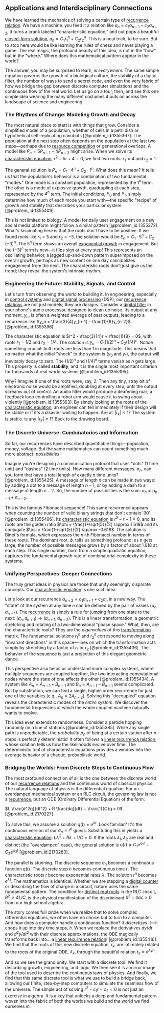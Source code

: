 ## Applications and Interdisciplinary Connections

We have learned the mechanics of solving a certain type of [recurrence relation](@article_id:140545). We have a machine: you feed it a relation like $a_n = c_1 a_{n-1} + c_2 a_{n-2}$, it turns a crank labeled "characteristic equation," and out pops a beautiful [closed-form solution](@article_id:270305), $a_n = C_1 r_1^n + C_2 r_2^n$. This is a neat trick, to be sure. But to stop here would be like learning the rules of chess and never playing a game. The real magic, the profound beauty of this idea, is not in the "how" but in the "where." Where does this mathematical pattern appear in the world?

The answer, you may be surprised to learn, is *everywhere*. The same simple equation governs the growth of a biological culture, the stability of a digital filter, the number of ways to send a secret code, and even the very fabric of how we bridge the gap between discrete computer simulations and the continuous flow of the real world. Let us go on a tour, then, and see this one simple idea wearing the many different costumes it puts on across the landscape of science and engineering.

### The Rhythms of Change: Modeling Growth and Decay

The most natural place to start is with things that grow. Consider a simplified model of a population, whether of cells in a petri dish or hypothetical self-replicating nanobots [@problem_id:1355367]. The population at the next step often depends on the population at the last two steps—perhaps due to [resource competition](@article_id:190831) or generational overlaps. A model like $P_n = 5P_{n-1} - 4P_{n-2}$ might arise. When we solve its [characteristic equation](@article_id:148563), $r^2 - 5r + 4 = 0$, we find two roots: $r_1 = 4$ and $r_2 = 1$.

The general solution is $P_n = C_1 \cdot 4^n + C_2 \cdot 1^n$. What does this *mean*? It tells us that the population's behavior is a combination of two fundamental "modes." One mode is a constant population, represented by the $1^n$ term. The other is a mode of explosive growth, quadrupling at each step, represented by the $4^n$ term. The initial conditions, $P_0$ and $P_1$, simply determine how much of each mode you start with—the specific "recipe" of growth and stability that describes your particular system [@problem_id:1355409].

This is not limited to biology. A model for daily user engagement on a new social media platform might follow a similar pattern [@problem_id:1355372]. What's fascinating here is that the roots don't have to be positive. If we found roots like $r_1 = 5$ and $r_2 = -3$, the solution would be $E_n = C_1 \cdot 5^n + C_2 \cdot (-3)^n$. The $5^n$ term shows an overall [exponential growth](@article_id:141375) in engagement. But the $(-3)^n$ term is new—it flips sign at every step! This represents an oscillating behavior, a jagged up-and-down pattern superimposed on the overall growth, perhaps as new content on one day cannibalizes engagement from the next. The characteristic roots don't just give us the trend; they reveal the system's intrinsic rhythm.

### Engineering the Future: Stability, Signals, and Control

Let's turn from observing the world to building it. In engineering, especially in [control systems](@article_id:154797) and [digital signal processing](@article_id:263166) (DSP), our [recurrence relations](@article_id:276118) are not just models; they are *designs*. Consider a [digital filter](@article_id:264512) in your phone's audio processor, designed to clean up noise. Its output at any moment, $y_n$, is often a weighted average of past outputs, leading to a recurrence like $y_n = \frac{3}{4}y_{n-1} - \frac{1}{8}y_{n-2}$ [@problem_id:1355396].

The characteristic equation is $r^2 - \frac{3}{4}r + \frac{1}{8} = 0$, with roots $r_1 = 1/2$ and $r_2 = 1/4$. The solution is $y_n = C_1 (1/2)^n + C_2 (1/4)^n$. Notice something crucial: both roots are less than 1 in magnitude. This means that no matter what the initial "shock" to the system is ($y_0$ and $y_1$), the output will inevitably decay to zero. The $(1/2)^n$ and $(1/4)^n$ terms vanish as $n$ gets large. This property is called **stability**, and it is the single most important criterion for thousands of real-world systems [@problem_id:1355395].

Why? Imagine if one of the roots were, say, 2. Then any tiny, stray bit of electronic noise would be amplified, doubling at every step, until the output screams out of control. An audio filter would produce a deafening roar; a feedback loop controlling a robot arm would cause it to swing about violently [@problem_id:1355393]. By simply looking at the roots of the [characteristic equation](@article_id:148563), an engineer can tell immediately if their design will be stable or if it's a disaster waiting to happen. Are all $|r_k| < 1$? The system is stable. Is any $|r_k| \ge 1$? Back to the drawing board.

### The Discrete Universe: Combinatorics and Information

So far, our recurrences have described quantifiable things—population, money, voltage. But the same mathematics can count something much more abstract: *possibilities*.

Imagine you're designing a communication protocol that uses "dots" (1 time unit) and "dashes" (2 time units). How many different messages, $a_n$, can you form that have a total length of exactly $n$ time units? [@problem_id:1355425]. A message of length $n$ can be made in two ways: by adding a dot to a message of length $n-1$, or by adding a dash to a message of length $n-2$. So, the number of possibilities is the sum: $a_n = a_{n-1} + a_{n-2}$.

This is the famous Fibonacci sequence! This same recurrence appears when counting the number of valid binary strings that don't contain '00' [@problem_id:1355406]. Its [characteristic equation](@article_id:148563) is $r^2 - r - 1 = 0$, and its roots are the golden ratio $\phi = \frac{1+\sqrt{5}}{2} \approx 1.618$ and its conjugate $\psi = \frac{1-\sqrt{5}}{2} \approx -0.618$. The solution is Binet's formula, which expresses the $n$-th Fibonacci number in terms of these roots. The dominant root, $\phi$, tells us something profound: as $n$ gets large, the number of possible messages grows by a factor of about 1.618 at each step. This single number, born from a simple quadratic equation, captures the fundamental growth rate of combinatorial complexity in these systems.

### Unifying Perspectives: Deeper Connections

The truly great ideas in physics are those that unify seemingly disparate concepts. Our [characteristic equation](@article_id:148563) is one such idea.

Let's look at our recurrence $a_{n+2} = c_1 a_{n+1} + c_2 a_n$ in a new way. The "state" of the system at any time $n$ can be defined by the pair of values $(a_n, a_{n+1})$. The [recurrence](@article_id:260818) is simply a rule for jumping from one state to the next: $(a_n, a_{n+1}) \to (a_{n+1}, a_{n+2})$. This is a linear transformation, a geometric stretching and rotating of a two-dimensional "phase space." What, then, are the characteristic roots? They are the *eigenvalues* of this [transformation matrix](@article_id:151122). The fundamental solutions $r_1^n$ and $r_2^n$ correspond to moving along "invariant directions" in this space—lines on which the transformation acts simply by stretching by a factor of $r_1$ or $r_2$ [@problem_id:1355436]. The behavior of the sequence is just a projection of this elegant geometric dance.

This perspective also helps us understand more complex systems, where multiple sequences are coupled together, like two interacting computational nodes where the state of one affects the other [@problem_id:1355434]. A system like $A_n = A_{n-1} + B_{n-1}$ and $B_n = A_{n-1} - B_{n-1}$ seems complicated. But by substitution, we can find a single, higher-order recurrence for just one of the variables (e.g., $A_n = 2A_{n-2}$). Solving this "decoupled" equation reveals the characteristic modes of the *entire system*. We discover the fundamental frequencies at which the whole coupled machine naturally wants to evolve.

This idea even extends to randomness. Consider a particle hopping randomly on a line of stations [@problem_id:1355385]. While any single path is unpredictable, the *probability* $p_n$ of being at a certain station after $n$ steps is perfectly deterministic! It often follows a [linear recurrence relation](@article_id:179678), whose solution tells us how the likelihoods evolve over time. The deterministic tool of characteristic equations provides a window into the average behavior of a chaotic, probabilistic world.

### Bridging the Worlds: From Discrete Steps to Continuous Flow

The most profound connection of all is the one between the discrete world of our [recurrence relations](@article_id:276118) and the continuous world of classical physics. The natural language of physics is the differential equation. For an overdamped mechanical system or an RLC circuit, the governing law is not a [recurrence](@article_id:260818), but an ODE (Ordinary Differential Equation) of the form:

$L \frac{d^2q}{dt^2} + R \frac{dq}{dt} + \frac{1}{C}q = 0$ [@problem_id:2170227]

To solve this, we assume a solution $q(t) = e^{\lambda t}$. Look familiar? It's the continuous version of our $a_n = r^n$ guess. Substituting this in yields a [characteristic equation](@article_id:148563): $L\lambda^2 + R\lambda + 1/C = 0$. If the roots $\lambda_1, \lambda_2$ are real and distinct (the "overdamped" case), the general solution is $q(t) = C_1 e^{\lambda_1 t} + C_2 e^{\lambda_2 t}$ [@problem_id:2170280].

The parallel is stunning. The discrete sequence $a_n$ becomes a continuous function $q(t)$. The discrete step $n$ becomes continuous time $t$. The characteristic roots $r$ become exponential rates $\lambda$. The solution $r^n$ becomes $e^{\lambda t}$. The mathematics is identical. Whether we are stepping a [digital counter](@article_id:175262) or describing the flow of charge in a circuit, nature uses the same fundamental pattern. The condition for [distinct real roots](@article_id:272759) in the RLC circuit, $R^2 > 4L/C$, is the physical manifestation of the discriminant $b^2 - 4ac > 0$ from our high school algebra.

The story comes full circle when we realize that to solve complex differential equations, we often have no choice but to turn to a computer. And how does a computer handle a continuous function? It *discretizes* it—it chops it up into tiny time steps, $h$. When we replace the derivatives $dy/dt$ and $d^2y/dt^2$ with their discrete approximations, the ODE magically transforms back into... a [linear recurrence relation](@article_id:179678)! [@problem_id:1355416]. We find that the roots of this new discrete equation, $r_k$, are intimately related to the roots of the original ODE, $\lambda_k$, through the beautiful relation $r_k \approx e^{\lambda_k h}$.

And so we see the grand unity. We start with a discrete tool. We find it describing growth, engineering, and logic. We then see it is a mirror image of the tool used to describe the continuous laws of physics. And finally, we find that this same discrete tool is what we use to build a bridge back, allowing our finite, step-by-step computers to simulate the seamless flow of the universe. The simple act of solving $r^2 - c_1 r - c_2 = 0$ is not just an exercise in algebra. It is a key that unlocks a deep and fundamental pattern woven into the fabric of both the worlds we build and the world we find ourselves in.
